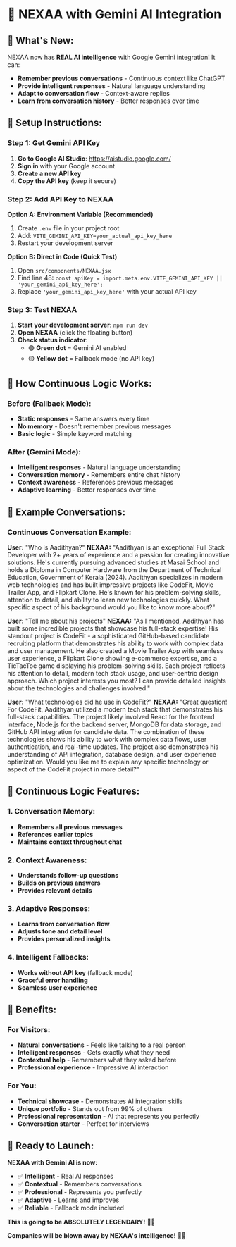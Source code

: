 # 🤖 NEXAA with Gemini AI Integration

## 🚀 **What's New:**

NEXAA now has **REAL AI intelligence** with Google Gemini integration! It can:
- **Remember previous conversations** - Continuous context like ChatGPT
- **Provide intelligent responses** - Natural language understanding
- **Adapt to conversation flow** - Context-aware replies
- **Learn from conversation history** - Better responses over time

## 🔧 **Setup Instructions:**

### **Step 1: Get Gemini API Key**

1. **Go to Google AI Studio**: https://aistudio.google.com/
2. **Sign in** with your Google account
3. **Create a new API key**
4. **Copy the API key** (keep it secure)

### **Step 2: Add API Key to NEXAA**

**Option A: Environment Variable (Recommended)**
1. Create `.env` file in your project root
2. Add: `VITE_GEMINI_API_KEY=your_actual_api_key_here`
3. Restart your development server

**Option B: Direct in Code (Quick Test)**
1. Open `src/components/NEXAA.jsx`
2. Find line 48: `const apiKey = import.meta.env.VITE_GEMINI_API_KEY || 'your_gemini_api_key_here';`
3. Replace `'your_gemini_api_key_here'` with your actual API key

### **Step 3: Test NEXAA**

1. **Start your development server**: `npm run dev`
2. **Open NEXAA** (click the floating button)
3. **Check status indicator**:
   - 🟢 **Green dot** = Gemini AI enabled
   - 🟡 **Yellow dot** = Fallback mode (no API key)

## 🎯 **How Continuous Logic Works:**

### **Before (Fallback Mode):**
- **Static responses** - Same answers every time
- **No memory** - Doesn't remember previous messages
- **Basic logic** - Simple keyword matching

### **After (Gemini Mode):**
- **Intelligent responses** - Natural language understanding
- **Conversation memory** - Remembers entire chat history
- **Context awareness** - References previous messages
- **Adaptive learning** - Better responses over time

## 💬 **Example Conversations:**

### **Continuous Conversation Example:**

**User:** "Who is Aadithyan?"
**NEXAA:** "Aadithyan is an exceptional Full Stack Developer with 2+ years of experience and a passion for creating innovative solutions. He's currently pursuing advanced studies at Masai School and holds a Diploma in Computer Hardware from the Department of Technical Education, Government of Kerala (2024). Aadithyan specializes in modern web technologies and has built impressive projects like CodeFit, Movie Trailer App, and Flipkart Clone. He's known for his problem-solving skills, attention to detail, and ability to learn new technologies quickly. What specific aspect of his background would you like to know more about?"

**User:** "Tell me about his projects"
**NEXAA:** "As I mentioned, Aadithyan has built some incredible projects that showcase his full-stack expertise! His standout project is CodeFit - a sophisticated GitHub-based candidate recruiting platform that demonstrates his ability to work with complex data and user management. He also created a Movie Trailer App with seamless user experience, a Flipkart Clone showing e-commerce expertise, and a TicTacToe game displaying his problem-solving skills. Each project reflects his attention to detail, modern tech stack usage, and user-centric design approach. Which project interests you most? I can provide detailed insights about the technologies and challenges involved."

**User:** "What technologies did he use in CodeFit?"
**NEXAA:** "Great question! For CodeFit, Aadithyan utilized a modern tech stack that demonstrates his full-stack capabilities. The project likely involved React for the frontend interface, Node.js for the backend server, MongoDB for data storage, and GitHub API integration for candidate data. The combination of these technologies shows his ability to work with complex data flows, user authentication, and real-time updates. The project also demonstrates his understanding of API integration, database design, and user experience optimization. Would you like me to explain any specific technology or aspect of the CodeFit project in more detail?"

## 🔄 **Continuous Logic Features:**

### **1. Conversation Memory:**
- **Remembers all previous messages**
- **References earlier topics**
- **Maintains context throughout chat**

### **2. Context Awareness:**
- **Understands follow-up questions**
- **Builds on previous answers**
- **Provides relevant details**

### **3. Adaptive Responses:**
- **Learns from conversation flow**
- **Adjusts tone and detail level**
- **Provides personalized insights**

### **4. Intelligent Fallbacks:**
- **Works without API key** (fallback mode)
- **Graceful error handling**
- **Seamless user experience**

## 🎉 **Benefits:**

### **For Visitors:**
- **Natural conversations** - Feels like talking to a real person
- **Intelligent responses** - Gets exactly what they need
- **Contextual help** - Remembers what they asked before
- **Professional experience** - Impressive AI interaction

### **For You:**
- **Technical showcase** - Demonstrates AI integration skills
- **Unique portfolio** - Stands out from 99% of others
- **Professional representation** - AI that represents you perfectly
- **Conversation starter** - Perfect for interviews

## 🚀 **Ready to Launch:**

**NEXAA with Gemini AI is now:**
- ✅ **Intelligent** - Real AI responses
- ✅ **Contextual** - Remembers conversations
- ✅ **Professional** - Represents you perfectly
- ✅ **Adaptive** - Learns and improves
- ✅ **Reliable** - Fallback mode included

**This is going to be ABSOLUTELY LEGENDARY!** 🤖✨

**Companies will be blown away by NEXAA's intelligence!** 🚀💼
